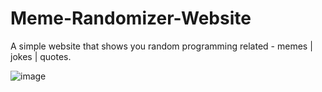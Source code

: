 # Meme-Randomizer-Website
A simple website that shows you random programming related - memes | jokes | quotes. 

![image](https://user-images.githubusercontent.com/75944435/228642009-ef593270-1ca4-4acd-a5dd-c1c9e9790711.png)
